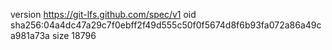 version https://git-lfs.github.com/spec/v1
oid sha256:04a4dc47a29c7f0ebff2f49d555c50f0f5674d8f6b93fa072a86a49ca981a73a
size 18796
